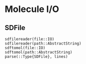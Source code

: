 
# Molecule I/O

## SDFile

```@docs
sdfilereader(file::IO)
sdfilereader(path::AbstractString)
sdftomol(file::IO)
sdftomol(path::AbstractString)
parse(::Type{SDFile}, lines)
```
